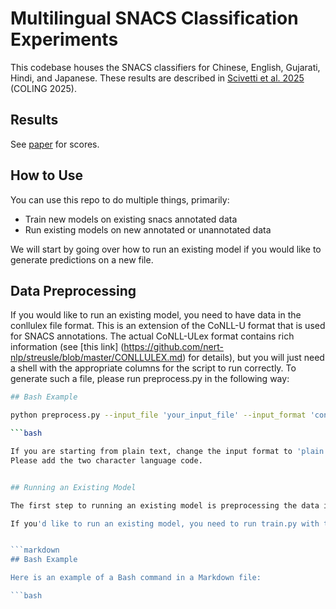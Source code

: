# Multilingual SNACS Classification Experiments

This codebase houses the SNACS classifiers for Chinese, English, Gujarati, Hindi, and Japanese. These results are described in [Scivetti et al. 2025](https://people.cs.georgetown.edu/nschneid/p/xlingsnacs.pdf) (COLING 2025).

## Results

See [paper](https://people.cs.georgetown.edu/nschneid/p/xlingsnacs.pdf) for scores.

## How to Use

You can use this repo to do multiple things, primarily:
 - Train new models on existing snacs annotated data
 - Run existing models on new annotated or unannotated data

We will start by going over how to run an existing model if you would like to generate predictions on a new file.

## Data Preprocessing

If you would like to run an existing model, you need to have data in the conllulex file format. This is an extension of the CoNLL-U format that is used for SNACS annotations. The actual CoNLL-ULex format contains
rich information (see [this link] (https://github.com/nert-nlp/streusle/blob/master/CONLLULEX.md) for details), but you will just need a shell with the appropriate columns for the script to run correctly. 
To generate such a file, please run preprocess.py in the following way:

```bash
## Bash Example

python preprocess.py --input_file 'your_input_file' --input_format 'conllu' --lang en

```bash

If you are starting from plain text, change the input format to 'plain'. The script will then use [stanza] (https://stanfordnlp.github.io/stanza/) to generate a CoNLL-U file before the CoNLL-ULex. 
Please add the two character language code. 


## Running an Existing Model

The first step to running an existing model is preprocessing the data into the 

If you'd like to run an existing model, you need to run train.py with the --eval_only or --predict_only flags. 


```markdown
## Bash Example

Here is an example of a Bash command in a Markdown file:

```bash




